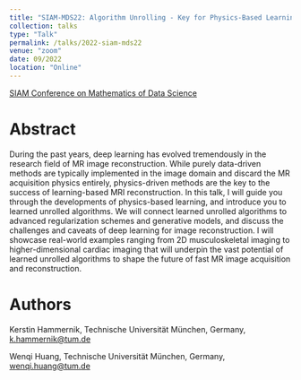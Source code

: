 ```yaml
---
title: "SIAM-MDS22: Algorithm Unrolling - Key for Physics-Based Learning in Magnetic Resonance Image Reconstruction"
collection: talks
type: "Talk"
permalink: /talks/2022-siam-mds22
venue: "zoom"
date: 09/2022
location: "Online"
---
```


[SIAM Conference on Mathematics of Data Science](https://www.siam.org/conferences/cm/conference/mds22)

Abstract
====
During the past years, deep learning has evolved tremendously in the research field of MR image reconstruction. While purely data-driven methods are typically implemented in the image domain and discard the MR acquisition physics entirely, physics-driven methods are the key to the success of learning-based MRI reconstruction. In this talk, I will guide you through the developments of physics-based learning, and introduce you to learned unrolled algorithms. We will connect learned unrolled algorithms to advanced regularization schemes and generative models, and discuss the challenges and caveats of deep learning for image reconstruction. I will showcase real-world examples ranging from 2D musculoskeletal imaging to higher-dimensional cardiac imaging that will underpin the vast potential of learned unrolled algorithms to shape the future of fast MR image acquisition and reconstruction.

Authors
===
Kerstin Hammernik, Technische Universität München, Germany, k.hammernik@tum.de

Wenqi Huang, Technische Universität München, Germany, wenqi.huang@tum.de